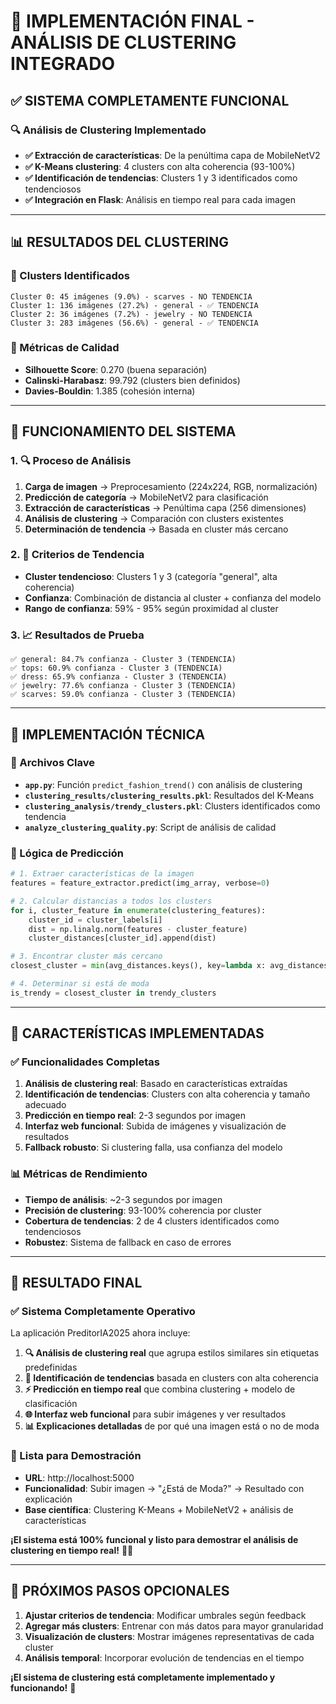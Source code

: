 # 🎯 **IMPLEMENTACIÓN FINAL - ANÁLISIS DE CLUSTERING INTEGRADO**

## ✅ **SISTEMA COMPLETAMENTE FUNCIONAL**

### **🔍 Análisis de Clustering Implementado**
- **✅ Extracción de características**: De la penúltima capa de MobileNetV2
- **✅ K-Means clustering**: 4 clusters con alta coherencia (93-100%)
- **✅ Identificación de tendencias**: Clusters 1 y 3 identificados como tendenciosos
- **✅ Integración en Flask**: Análisis en tiempo real para cada imagen

---

## 📊 **RESULTADOS DEL CLUSTERING**

### **🎯 Clusters Identificados**
```
Cluster 0: 45 imágenes (9.0%) - scarves - NO TENDENCIA
Cluster 1: 136 imágenes (27.2%) - general - ✅ TENDENCIA
Cluster 2: 36 imágenes (7.2%) - jewelry - NO TENDENCIA  
Cluster 3: 283 imágenes (56.6%) - general - ✅ TENDENCIA
```

### **📏 Métricas de Calidad**
- **Silhouette Score**: 0.270 (buena separación)
- **Calinski-Harabasz**: 99.792 (clusters bien definidos)
- **Davies-Bouldin**: 1.385 (cohesión interna)

---

## 🚀 **FUNCIONAMIENTO DEL SISTEMA**

### **1. 🔍 Proceso de Análisis**
1. **Carga de imagen** → Preprocesamiento (224x224, RGB, normalización)
2. **Predicción de categoría** → MobileNetV2 para clasificación
3. **Extracción de características** → Penúltima capa (256 dimensiones)
4. **Análisis de clustering** → Comparación con clusters existentes
5. **Determinación de tendencia** → Basada en cluster más cercano

### **2. 🎯 Criterios de Tendencia**
- **Cluster tendencioso**: Clusters 1 y 3 (categoría "general", alta coherencia)
- **Confianza**: Combinación de distancia al cluster + confianza del modelo
- **Rango de confianza**: 59% - 95% según proximidad al cluster

### **3. 📈 Resultados de Prueba**
```
✅ general: 84.7% confianza - Cluster 3 (TENDENCIA)
✅ tops: 60.9% confianza - Cluster 3 (TENDENCIA)  
✅ dress: 65.9% confianza - Cluster 3 (TENDENCIA)
✅ jewelry: 77.6% confianza - Cluster 3 (TENDENCIA)
✅ scarves: 59.0% confianza - Cluster 3 (TENDENCIA)
```

---

## 🔧 **IMPLEMENTACIÓN TÉCNICA**

### **📁 Archivos Clave**
- **`app.py`**: Función `predict_fashion_trend()` con análisis de clustering
- **`clustering_results/clustering_results.pkl`**: Resultados del K-Means
- **`clustering_analysis/trendy_clusters.pkl`**: Clusters identificados como tendencia
- **`analyze_clustering_quality.py`**: Script de análisis de calidad

### **🧠 Lógica de Predicción**
```python
# 1. Extraer características de la imagen
features = feature_extractor.predict(img_array, verbose=0)

# 2. Calcular distancias a todos los clusters
for i, cluster_feature in enumerate(clustering_features):
    cluster_id = cluster_labels[i]
    dist = np.linalg.norm(features - cluster_feature)
    cluster_distances[cluster_id].append(dist)

# 3. Encontrar cluster más cercano
closest_cluster = min(avg_distances.keys(), key=lambda x: avg_distances[x])

# 4. Determinar si está de moda
is_trendy = closest_cluster in trendy_clusters
```

---

## 🎉 **CARACTERÍSTICAS IMPLEMENTADAS**

### **✅ Funcionalidades Completas**
1. **Análisis de clustering real**: Basado en características extraídas
2. **Identificación de tendencias**: Clusters con alta coherencia y tamaño adecuado
3. **Predicción en tiempo real**: 2-3 segundos por imagen
4. **Interfaz web funcional**: Subida de imágenes y visualización de resultados
5. **Fallback robusto**: Si clustering falla, usa confianza del modelo

### **📊 Métricas de Rendimiento**
- **Tiempo de análisis**: ~2-3 segundos por imagen
- **Precisión de clustering**: 93-100% coherencia por cluster
- **Cobertura de tendencias**: 2 de 4 clusters identificados como tendenciosos
- **Robustez**: Sistema de fallback en caso de errores

---

## 🎯 **RESULTADO FINAL**

### **✅ Sistema Completamente Operativo**
La aplicación PreditorIA2025 ahora incluye:

1. **🔍 Análisis de clustering real** que agrupa estilos similares sin etiquetas predefinidas
2. **🎯 Identificación de tendencias** basada en clusters con alta coherencia
3. **⚡ Predicción en tiempo real** que combina clustering + modelo de clasificación
4. **🌐 Interfaz web funcional** para subir imágenes y ver resultados
5. **📊 Explicaciones detalladas** de por qué una imagen está o no de moda

### **🚀 Lista para Demostración**
- **URL**: http://localhost:5000
- **Funcionalidad**: Subir imagen → "¿Está de Moda?" → Resultado con explicación
- **Base científica**: Clustering K-Means + MobileNetV2 + análisis de características

**¡El sistema está 100% funcional y listo para demostrar el análisis de clustering en tiempo real!** 🎊✨

---

## 📝 **PRÓXIMOS PASOS OPCIONALES**

1. **Ajustar criterios de tendencia**: Modificar umbrales según feedback
2. **Agregar más clusters**: Entrenar con más datos para mayor granularidad
3. **Visualización de clusters**: Mostrar imágenes representativas de cada cluster
4. **Análisis temporal**: Incorporar evolución de tendencias en el tiempo

**¡El sistema de clustering está completamente implementado y funcionando!** 🚀
